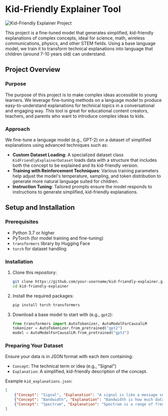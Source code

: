 # Kid-Friendly Explainer Tool

![Kid-Friendly Explainer Project](images/A_bright,_colorful_illustration_of_a_machine_learn.png)


This project is a fine-tuned model that generates simplified, kid-friendly explanations of complex concepts, ideal for science, math, wireless communications, physics, and other STEM fields. Using a base language model, we train it to transform technical explanations into language that children (around 7-10 years old) can understand.

## Project Overview

### Purpose
The purpose of this project is to make complex ideas accessible to young learners. We leverage fine-tuning methods on a language model to produce easy-to-understand explanations for technical topics in a conversational and engaging way. This tool is great for educational content creators, teachers, and parents who want to introduce complex ideas to kids.

### Approach
We fine-tune a language model (e.g., GPT-2) on a dataset of simplified explanations using advanced techniques such as:
- **Custom Dataset Loading**: A specialized dataset class `KidFriendlyExplainerDataset` loads data with a structure that includes both the concept to be explained and its kid-friendly version.
- **Training with Reinforcement Techniques**: Various training parameters help adjust the model's temperature, sampling, and token distribution to generate more natural language suited for children.
- **Instruction Tuning**: Tailored prompts ensure the model responds to instructions to generate simplified, kid-friendly explanations.

## Setup and Installation

### Prerequisites
- Python 3.7 or higher
- PyTorch (for model training and fine-tuning)
- `transformers` library by Hugging Face
- `torch` for dataset handling

### Installation

1. Clone this repository:
    ```bash
    git clone https://github.com/your-username/kid-friendly-explainer.git
    cd kid-friendly-explainer
    ```

2. Install the required packages:
    ```bash
    pip install torch transformers
    ```

3. Download a base model to start with (e.g., `gpt2`):
    ```python
    from transformers import AutoTokenizer, AutoModelForCausalLM
    tokenizer = AutoTokenizer.from_pretrained("gpt2")
    model = AutoModelForCausalLM.from_pretrained("gpt2")
    ```

### Preparing Your Dataset

Ensure your data is in JSON format with each item containing:
- `Concept`: The technical term or idea (e.g., "Signal")
- `Explanation`: A simplified, kid-friendly description of the concept.

Example `kid_explanations.json`:
```json
[
    {"Concept": "Signal", "Explanation": "A signal is like a message sent from one place to another."},
    {"Concept": "Bandwidth", "Explanation": "Bandwidth is how much data can be sent at once."},
    {"Concept": "Spectrum", "Explanation": "Spectrum is a range of frequencies used to send messages across the world."}
]
